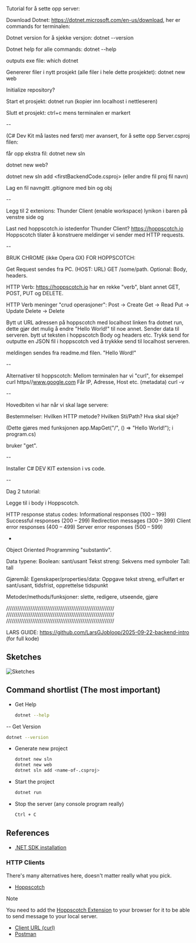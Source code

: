 
Tutorial for å sette opp server:

Download Dotnet: https://dotnet.microsoft.com/en-us/download, her er commands for terminalen:

Dotnet version for å sjekke versjon:
dotnet --version

Dotnet help for alle commands:
dotnet --help

outputs exe file:
which dotnet

Genererer filer i nytt prosjekt (alle filer i hele dette prosjektet):
dotnet new web

Initialize repository?

Start et prosjekt:
dotnet run (kopier inn localhost i nettleseren)

Slutt et prosjekt:
ctrl+c mens terminalen er markert

--

(C# Dev Kit må lastes ned først)
mer avansert, for å sette opp Server.csproj filen:

får opp ekstra fil:
dotnet new sln

dotnet new web?

dotnet new sln add <firstBackendCode.csproj> (eller andre fil proj fil navn)

Lag en fil navngitt .gitignore med bin og obj

--

Legg til 2 extenions: Thunder Client (enable workspace) lynikon i baren på venstre side og

Last ned hoppscotch.io istedenfor Thunder Client? https://hoppscotch.io
Hoppscotch tilater å konstruere meldinger vi sender med HTTP requests.

--

BRUK CHROME (ikke Opera GX) FOR HOPPSCOTCH:

Get Request sendes fra PC. (HOST: URL)
GET /some/path. Optional: Body, headers.

HTTP Verb:
https://hoppscotch.io har en rekke "verb", blant annet GET, POST, PUT og DELETE.

HTTP Verb meninger "crud operasjoner":
Post -> Create
Get -> Read
Put -> Update
Delete -> Delete

Bytt ut URL adressen på hoppscotch med localhost linken fra dotnet run, dette gjør det mulig å endre "Hello World!" til noe annet. Sender data til serveren. bytt ut teksten i hoppscotch Body og headers etc. Trykk send for outputte en JSON fil i hoppscotch ved å trykkke send til localhost serveren.

meldingen sendes fra readme.md filen. "Hello Word!"

--

Alternativer til hoppscotch: Mellom terminalen har vi "curl", for eksempel curl https//www.google.com
Får IP, Adresse, Host etc. (metadata)
curl -v

--

Hovedbiten vi har når vi skal lage servere:

Bestemmelser:
Hvilken HTTP metode?
Hvilken Sti/Path?
Hva skal skje?

(Dette gjøres med funksjonen app.MapGet("/", () => "Hello World!"); i program.cs)

bruker "get".

--

Installer C# DEV KIT extension i vs code.

--

Dag 2 tutorial:

Legge til i body i Hoppscotch.

HTTP response status codes:
Informational responses (100 – 199)
Successful responses (200 – 299)
Redirection messages (300 – 399)
Client error responses (400 – 499)
Server error responses (500 – 599)

-

Object Oriented Programming "substantiv".

Data typene:
Boolean: sant/usant
Tekst streng: Sekvens med symboler
Tall: tall

Gjøremål:
Egenskaper/properties/data: Oppgave tekst streng, erFulført er sant/usant, tidsfrist, opprettelse tidspunkt

Metoder/methods/funksjoner: slette, redigere, utseende, gjøre

//////////////////////////////////////////////////////////
//////////////////////////////////////////////////////////
//////////////////////////////////////////////////////////

LARS GUIDE: https://github.com/LarsGJobloop/2025-09-22-backend-intro (for full kode)

## Sketches

![Sketches](/documentation/backend-introduction.excalidraw.png)

## Command shortlist (The most important)

- Get Help

  ```sh
  dotnet --help
  ```

-- Get Version

  ```sh
  dotnet --version
  ```

- Generate new project

  ```sh
  dotnet new sln
  dotnet new web
  dotnet sln add <name-of-.csproj>
  ```

- Start the project

  ```sh
  dotnet run
  ```

- Stop the server (any console program really)

  ```sh
  Ctrl + C
  ```

## References

- [.NET SDK installation](https://dotnet.microsoft.com/en-us/download)

### HTTP Clients

There's many alternatives here, doesn't matter really what you pick.

- [Hoppscotch](https://hoppscotch.io/)

> [!NOTE]
> 
> You need to add the [Hoppscotch Extension](https://www.google.com/search?q=hoppscotch+extension) to your browser for it to be able to send message to your local server.

- [Client URL (curl)](https://curl.se/)
- [Postman](https://www.postman.com/)

